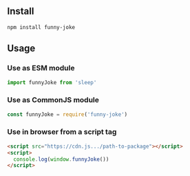 ## Install

```shell
npm install funny-joke
```

## Usage

### Use as ESM module

```javascript
import funnyJoke from 'sleep'
```

### Use as CommonJS module

```javascript
const funnyJoke = require('funny-joke')
```

### Use in browser from a script tag

```html
<script src="https://cdn.js.../path-to-package"></script>
<script>
  console.log(window.funnyJoke())
</script>
```
